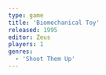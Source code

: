 ```yaml
---
type: game
title: 'Biomechanical Toy'
released: 1995
editor: Zeus
players: 1
genres:
  - 'Shoot Them Up'
---
```

